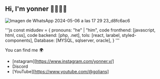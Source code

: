 ## Hi, I'm yonner 👋😎👩‍💻

![Imagen de WhatsApp 2024-05-06 a las 17 29 23_d8fc6ac6](https://github.com/YONNER44/sena/assets/118782598/990d76a4-44f4-4291-9d79-87e4ce78d8d3)

'''js
const midudev = {
pronouns: "he" | "him",
code fronthend: [javascript, html, css],
code backend: [php, .net],
tols: [react, larabel, styled-components],
Database: [MYSQL, sqlserver, oracle],
}
'''

You can find me 🌍
- [nstagram][https://www.instagram.com/yonner.v/]
- Discord
- [YouTube][https://www.youtube.com/@golians]

<!--
**YONNER44/YONNER44** is a ✨ _special_ ✨ repository because its `README.md` (this file) appears on your GitHub profile.

Here are some ideas to get you started:

- 🔭 I’m currently working on ...
- 🌱 I’m currently learning ...
- 👯 I’m looking to collaborate on ...
- 🤔 I’m looking for help with ...
- 💬 Ask me about ...
- 📫 How to reach me: ...
- 😄 Pronouns: ...
- ⚡ Fun fact: ...
-->
